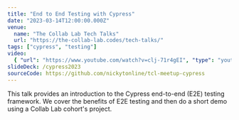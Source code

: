 ```yaml
---
title: "End to End Testing with Cypress"
date: "2023-03-14T12:00:00.000Z"
venue:
  name: "The Collab Lab Tech Talks"
  url: "https://the-collab-lab.codes/tech-talks/"
tags: ["cypress", "testing"]
video:
  { "url": "https://www.youtube.com/watch?v=clj-71r4gEI", "type": "youtube" }
slideDeck: /cypress2023
sourceCode: https://github.com/nickytonline/tcl-meetup-cypress
---
```


This talk provides an introduction to the Cypress end-to-end (E2E) testing framework. We cover the benefits of E2E testing and then do a short demo using a Collab Lab cohort's project.
